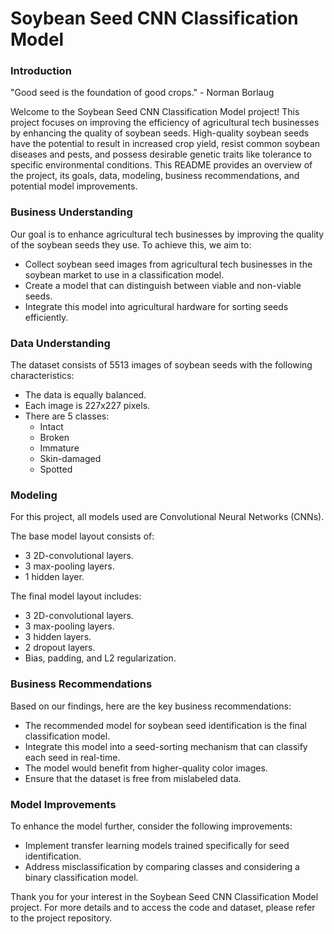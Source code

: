 # Soybean Seed CNN Classification Model

### Introduction
"Good seed is the foundation of good crops." - Norman Borlaug

Welcome to the Soybean Seed CNN Classification Model project! This project focuses on improving the efficiency of agricultural tech businesses by enhancing the quality of soybean seeds. High-quality soybean seeds have the potential to result in increased crop yield, resist common soybean diseases and pests, and possess desirable genetic traits like tolerance to specific environmental conditions. This README provides an overview of the project, its goals, data, modeling, business recommendations, and potential model improvements.

### Business Understanding
Our goal is to enhance agricultural tech businesses by improving the quality of the soybean seeds they use. To achieve this, we aim to:

- Collect soybean seed images from agricultural tech businesses in the soybean market to use in a classification model.
- Create a model that can distinguish between viable and non-viable seeds.
- Integrate this model into agricultural hardware for sorting seeds efficiently.

### Data Understanding
The dataset consists of 5513 images of soybean seeds with the following characteristics:

- The data is equally balanced.
- Each image is 227x227 pixels.
- There are 5 classes:
    - Intact
    - Broken
    - Immature
    - Skin-damaged
    - Spotted

### Modeling
For this project, all models used are Convolutional Neural Networks (CNNs). 

The base model layout consists of:
- 3 2D-convolutional layers.
- 3 max-pooling layers.
- 1 hidden layer.

The final model layout includes:
- 3 2D-convolutional layers.
- 3 max-pooling layers.
- 3 hidden layers.
- 2 dropout layers.
- Bias, padding, and L2 regularization.

### Business Recommendations
Based on our findings, here are the key business recommendations:

- The recommended model for soybean seed identification is the final classification model.
- Integrate this model into a seed-sorting mechanism that can classify each seed in real-time.
- The model would benefit from higher-quality color images.
- Ensure that the dataset is free from mislabeled data.

### Model Improvements
To enhance the model further, consider the following improvements:

- Implement transfer learning models trained specifically for seed identification.
- Address misclassification by comparing classes and considering a binary classification model.
  
Thank you for your interest in the Soybean Seed CNN Classification Model project. For more details and to access the code and dataset, please refer to the project repository.

